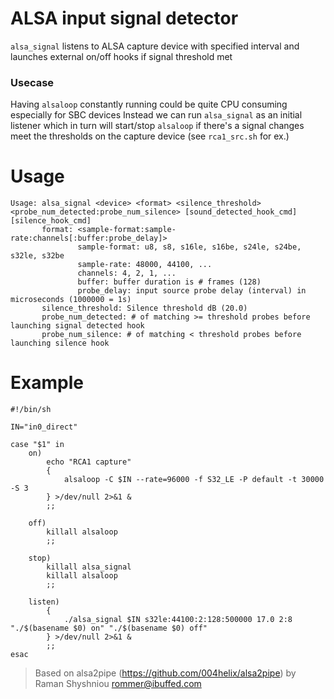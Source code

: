 # ALSA input signal detector

`alsa_signal` listens to ALSA capture device with specified interval and launches external on/off hooks if signal threshold met

### Usecase

Having `alsaloop` constantly running could be quite CPU consuming especially for SBC devices
Instead we can run `alsa_signal` as an initial listener which in turn will start/stop `alsaloop` if there's a signal changes meet the thresholds on the capture device (see `rca1_src.sh` for ex.)


# Usage

```
Usage: alsa_signal <device> <format> <silence_threshold> <probe_num_detected:probe_num_silence> [sound_detected_hook_cmd] [silence_hook_cmd]
       format: <sample-format:sample-rate:channels[:buffer:probe_delay]>
               sample-format: u8, s8, s16le, s16be, s24le, s24be, s32le, s32be
               sample-rate: 48000, 44100, ...
               channels: 4, 2, 1, ...
               buffer: buffer duration is # frames (128)
               probe_delay: input source probe delay (interval) in microseconds (1000000 = 1s)
       silence_threshold: Silence threshold dB (20.0)
       probe_num_detected: # of matching >= threshold probes before launching signal detected hook
       probe_num_silence: # of matching < threshold probes before launching silence hook
```

# Example

```
#!/bin/sh

IN="in0_direct"

case "$1" in
    on)
        echo "RCA1 capture"
        {
            alsaloop -C $IN --rate=96000 -f S32_LE -P default -t 30000 -S 3
        } >/dev/null 2>&1 &
        ;;

    off)
        killall alsaloop
        ;;

    stop)
        killall alsa_signal
        killall alsaloop
        ;;

    listen)
        {
            ./alsa_signal $IN s32le:44100:2:128:500000 17.0 2:8 "./$(basename $0) on" "./$(basename $0) off"
        } >/dev/null 2>&1 &
        ;;
esac
```

> Based on alsa2pipe (https://github.com/004helix/alsa2pipe) by Raman Shyshniou <rommer@ibuffed.com>
